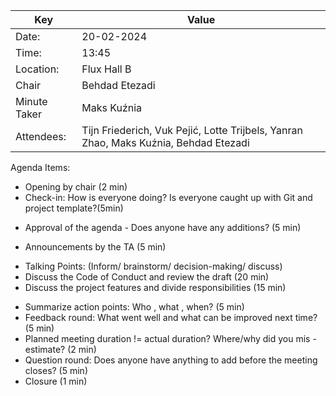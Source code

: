 | Key | Value |
| --- | --- |
| Date: | 20-02-2024 |
| Time: | 13:45 |
| Location: | Flux Hall B |
| Chair | Behdad Etezadi |
| Minute Taker | Maks Kuźnia |
| Attendees: |Tijn Friederich, Vuk Pejić, Lotte Trijbels, Yanran Zhao, Maks Kuźnia, Behdad Etezadi|
Agenda Items:
- Opening by chair (2 min)
- Check-in: How is everyone doing? Is everyone caught up with Git and project template?(5min)
<!---
- Announcements by the team (? min) Does not apply
-->
- Approval of the agenda - Does anyone have any additions? (5 min)
<!---
- Approval of last minutes - Did everyone read the minutes from the previous meeting? (? min) Does not apply
-->
- Announcements by the TA (5 min)
<!---
- Presentation of the current app to TA (? min)
-->
- Talking Points: (Inform/ brainstorm/ decision-making/ discuss)
- Discuss the Code of Conduct and review the draft  (20 min)
- Discuss the project features and divide responsibilities (15 min)
<!--- - <Agenda -item ...> (? min) -->
- Summarize action points: Who , what , when? (5 min)
- Feedback round: What went well and what can be improved next time? (5 min)
- Planned meeting duration != actual duration? Where/why did you mis -estimate? (2 min)
- Question round: Does anyone have anything to add before the meeting closes? (5 min)
- Closure (1 min)